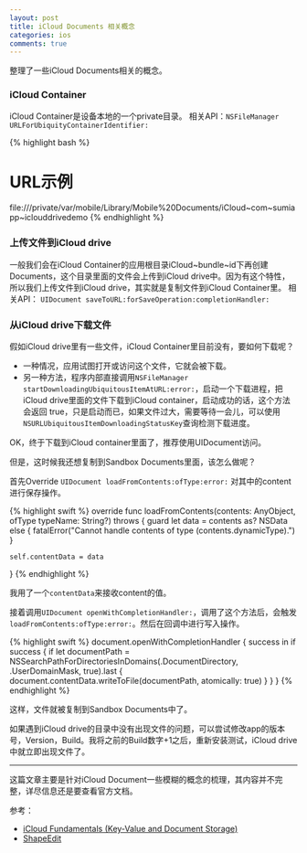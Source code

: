```yaml
---
layout: post
title: iCloud Documents 相关概念
categories: ios
comments: true
---
```


整理了一些iCloud Documents相关的概念。

### iCloud Container

iCloud Container是设备本地的一个private目录。
相关API：`NSFileManager URLForUbiquityContainerIdentifier:`

{% highlight bash %}
# URL示例
file:///private/var/mobile/Library/Mobile%20Documents/iCloud~com~sumiapp~iclouddrivedemo
{% endhighlight %}

### 上传文件到iCloud drive

一般我们会在iCloud Container的应用根目录iCloud~bundle~id下再创建Documents，这个目录里面的文件会上传到iCloud drive中。因为有这个特性，所以我们上传文件到iCloud drive，其实就是复制文件到iCloud Container里。
相关API： `UIDocument saveToURL:forSaveOperation:completionHandler:`

### 从iCloud drive下载文件

假如iCloud drive里有一些文件，iCloud Container里目前没有，要如何下载呢？

* 一种情况，应用试图打开或访问这个文件，它就会被下载。
* 另一种方法，程序内部直接调用`NSFileManager startDownloadingUbiquitousItemAtURL:error:`，启动一个下载进程，把iCloud drive里面的文件下载到iCloud container，启动成功的话，这个方法会返回 true，只是启动而已，如果文件过大，需要等待一会儿，可以使用`NSURLUbiquitousItemDownloadingStatusKey`查询检测下载进度。

OK，终于下载到iCloud container里面了，推荐使用UIDocument访问。

但是，这时候我还想复制到Sandbox Documents里面，该怎么做呢？

首先Override `UIDocument loadFromContents:ofType:error:` 对其中的content进行保存操作。

{% highlight swift %}
override func loadFromContents(contents: AnyObject, ofType typeName: String?) throws {
    guard let data = contents as? NSData else {
        fatalError("Cannot handle contents of type \(contents.dynamicType).")
    }

    self.contentData = data
}
{% endhighlight %}

我用了一个`contentData`来接收content的值。

接着调用`UIDocument openWithCompletionHandler:`，调用了这个方法后，会触发 `loadFromContents:ofType:error:`。然后在回调中进行写入操作。

{% highlight swift %}
document.openWithCompletionHandler { success in
    if success {
        if let documentPath = NSSearchPathForDirectoriesInDomains(.DocumentDirectory, .UserDomainMask, true).last {
            document.contentData.writeToFile(documentPath, atomically: true)
        }
    }
}
{% endhighlight %}

这样，文件就被复制到Sandbox Documents中了。

如果遇到iCloud drive的目录中没有出现文件的问题，可以尝试修改app的版本号，Version，Build。我将之前的Build数字+1之后，重新安装测试，iCloud drive中就立即出现文件了。

---

这篇文章主要是针对iCloud Document一些模糊的概念的梳理，其内容并不完整，详尽信息还是要查看官方文档。

参考：

* [iCloud Fundamentals (Key-Value and Document Storage)](https://developer.apple.com/library/content/documentation/General/Conceptual/iCloudDesignGuide/Chapters/iCloudFundametals.html)
* [ShapeEdit](https://developer.apple.com/library/content/samplecode/ShapeEdit/Introduction/Intro.html)
